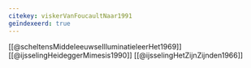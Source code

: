 ```yaml
---
citekey: viskerVanFoucaultNaar1991
geïndexeerd: true
---
```

[[@scheltensMiddeleeuwseIlluminatieleerHet1969]]
[[@ijsselingHeideggerMimesis1990]]
[[@ijsselingHetZijnZijnden1966]]
